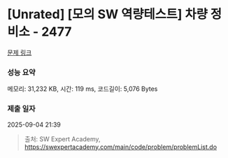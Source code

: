 # [Unrated] [모의 SW 역량테스트] 차량 정비소 - 2477 

[문제 링크](https://swexpertacademy.com/main/code/problem/problemDetail.do?contestProbId=AV6c6bgaIuoDFAXy) 

### 성능 요약

메모리: 31,232 KB, 시간: 119 ms, 코드길이: 5,076 Bytes

### 제출 일자

2025-09-04 21:39



> 출처: SW Expert Academy, https://swexpertacademy.com/main/code/problem/problemList.do